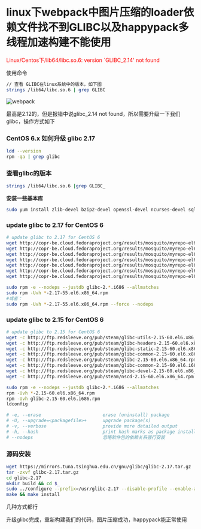 # linux下webpack中图片压缩的loader依赖文件找不到GLIBC以及happypack多线程加速构建不能使用

<font color=red>Linux/Centos下/lib64/libc.so.6: version `GLIBC_2.14' not found</font>

使用命令
```bash
// 查看 GLIBC在linux系统中的版本，如下图
strings /lib64/libc.so.6 | grep GLIBC
```

![webpack](/work/Webpack/webpack6.png)

最高是2.12的，但是报错中说glibc_2.14 not found，所以需要升级一下我们glibc，操作方式如下

### CentOS 6.x 如何升级 glibc 2.17
```bash
ldd --version
rpm -qa | grep glibc
```

### 查看glibc的版本
```bash
strings /lib64/libc.so.6 |grep GLIBC_
```

**安装一些基本库**
```bash
sudo yum install zlib-devel bzip2-devel openssl-devel ncurses-devel sqlite-devel readline-devel tk-devel gcc make
```

### update glibc to 2.17 for CentOS 6
```bash
# update glibc to 2.17 for CentOS 6
wget http://copr-be.cloud.fedoraproject.org/results/mosquito/myrepo-el6/epel-6-x86_64/glibc-2.17-55.fc20/glibc-utils-2.17-55.el6.x86_64.rpm &
wget http://copr-be.cloud.fedoraproject.org/results/mosquito/myrepo-el6/epel-6-x86_64/glibc-2.17-55.fc20/glibc-static-2.17-55.el6.x86_64.rpm &
wget http://copr-be.cloud.fedoraproject.org/results/mosquito/myrepo-el6/epel-6-x86_64/glibc-2.17-55.fc20/glibc-2.17-55.el6.x86_64.rpm &
wget http://copr-be.cloud.fedoraproject.org/results/mosquito/myrepo-el6/epel-6-x86_64/glibc-2.17-55.fc20/glibc-common-2.17-55.el6.x86_64.rpm &
wget http://copr-be.cloud.fedoraproject.org/results/mosquito/myrepo-el6/epel-6-x86_64/glibc-2.17-55.fc20/glibc-devel-2.17-55.el6.x86_64.rpm &
wget http://copr-be.cloud.fedoraproject.org/results/mosquito/myrepo-el6/epel-6-x86_64/glibc-2.17-55.fc20/glibc-headers-2.17-55.el6.x86_64.rpm &
wget http://copr-be.cloud.fedoraproject.org/results/mosquito/myrepo-el6/epel-6-x86_64/glibc-2.17-55.fc20/nscd-2.17-55.el6.x86_64.rpm &

sudo rpm -e --nodeps --justdb glibc-2.*.i686 --allmatches
sudo rpm -Uvh *-2.17-55.el6.x86_64.rpm
#或者：
sudo rpm -Uvh *-2.17-55.el6.x86_64.rpm --force --nodeps
```


### update glibc to 2.15 for CentOS 6
```bash
# update glibc to 2.15 for CentOS 6
wget -c http://ftp.redsleeve.org/pub/steam/glibc-utils-2.15-60.el6.x86_64.rpm &
wget -c http://ftp.redsleeve.org/pub/steam/glibc-headers-2.15-60.el6.x86_64.rpm &
wget -c http://ftp.redsleeve.org/pub/steam/glibc-static-2.15-60.el6.x86_64.rpm &
wget -c http://ftp.redsleeve.org/pub/steam/glibc-common-2.15-60.el6.x86_64.rpm &
wget -c http://ftp.redsleeve.org/pub/steam/glibc-2.15-60.el6.x86_64.rpm &
wget -c http://ftp.redsleeve.org/pub/steam/glibc-common-2.15-60.el6.i686.rpm &
wget -c http://ftp.redsleeve.org/pub/steam/glibc-devel-2.15-60.el6.x86_64.rpm &
wget -c http://ftp.redsleeve.org/pub/steam/nscd-2.15-60.el6.x86_64.rpm &

sudo rpm -e --nodeps --justdb glibc-2.*.i686 --allmatches
rpm -Uvh *-2.15-60.el6.x86_64.rpm
rpm -Uvh glibc-2.15-60.el6.i686.rpm
ldconfig

# -e, --erase                       erase (uninstall) package
# -U, --upgrade=<packagefile>+      upgrade package(s)
# -v, --verbose                     provide more detailed output
# -h, --hash                        print hash marks as package installs (good with -v)
# --nodeps                          忽略软件包的依赖关系强行安装
```


### 源码安装
```bash
wget https://mirrors.tuna.tsinghua.edu.cn/gnu/glibc/glibc-2.17.tar.gz
tar -zxvf glibc-2.17.tar.gz
cd glibc-2.17
mkdir build && cd $_
sudo ../configure --prefix=/usr/glibc-2.17 --disable-profile --enable-add-ons --with-headers=/usr/include --with-binutils=/usr/bin  
make && make install
```

几种方式都行

升级glibc完成，重新构建我们的代码，图片压缩成功，happypack能正常使用